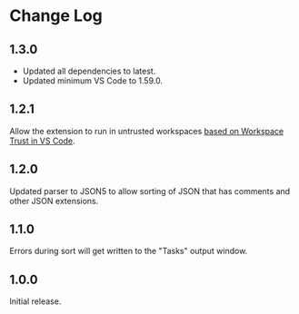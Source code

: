 # Change Log

## 1.3.0

- Updated all dependencies to latest.
- Updated minimum VS Code to 1.59.0.

## 1.2.1

Allow the extension to run in untrusted workspaces [based on Workspace Trust in VS Code](https://github.com/microsoft/vscode/issues/120251).

## 1.2.0

Updated parser to JSON5 to allow sorting of JSON that has comments and other JSON extensions.

## 1.1.0

Errors during sort will get written to the "Tasks" output window.

## 1.0.0

Initial release.
